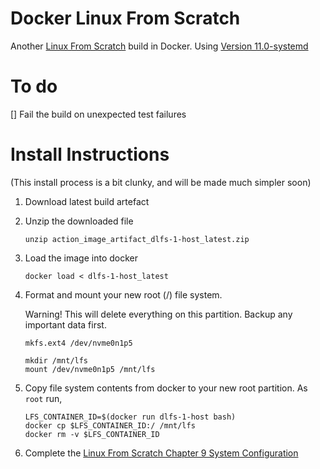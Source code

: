 # Docker Linux From Scratch
Another [Linux From Scratch](https://www.linuxfromscratch.org/) build in Docker. Using [Version 11.0-systemd](https://www.linuxfromscratch.org/lfs/view/stable-systemd/)

# To do
[] Fail the build on unexpected test failures

# Install Instructions
(This install process is a bit clunky, and will be made much simpler soon)
1. Download latest build artefact
1. Unzip the downloaded file
    ```
    unzip action_image_artifact_dlfs-1-host_latest.zip
    ```
1. Load the image into docker
    ```
    docker load < dlfs-1-host_latest
    ```
1. Format and mount your new root (/) file system. 
   
   Warning! This will delete everything on this partition. Backup any important data first.
    ```
    mkfs.ext4 /dev/nvme0n1p5

    mkdir /mnt/lfs
    mount /dev/nvme0n1p5 /mnt/lfs
    ```
1. Copy file system contents from docker to your new root partition. As `root` run,
    ```
    LFS_CONTAINER_ID=$(docker run dlfs-1-host bash)
    docker cp $LFS_CONTAINER_ID:/ /mnt/lfs
    docker rm -v $LFS_CONTAINER_ID
    ```
1. Complete the [Linux From Scratch Chapter 9 System Configuration](https://linuxfromscratch.org/lfs/view/stable-systemd/chapter09/chapter09.html)
